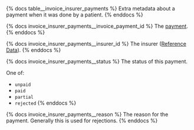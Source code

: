 {% docs table__invoice_insurer_payments %}
Extra metadata about a payment when it was done by a patient.
{% enddocs %}

{% docs invoice_insurer_payments__invoice_payment_id %}
The [payment](#!/source/source.tamanu.tamanu.invoice_payments).
{% enddocs %}

{% docs invoice_insurer_payments__insurer_id %}
The insurer ([Reference Data](#!/source/source.tamanu.tamanu.reference_data)).
{% enddocs %}

{% docs invoice_insurer_payments__status %}
The status of this payment.

One of:
- `unpaid`
- `paid`
- `partial`
- `rejected`
{% enddocs %}

{% docs invoice_insurer_payments__reason %}
The reason for the payment. Generally this is used for rejections.
{% enddocs %}
